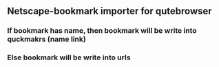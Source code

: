 ## Netscape-bookmark importer for qutebrowser

### If bookmark has name, then bookmark will be write into quckmakrs (name link)
### Else bookmark will be write into urls
